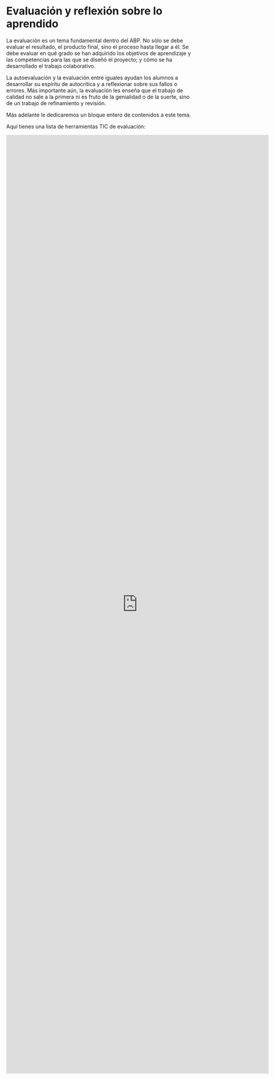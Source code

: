 
# Evaluación y reflexión sobre lo aprendido

La evaluación es un tema fundamental dentro del ABP. No sólo se debe evaluar el resultado, el producto final, sino el proceso hasta llegar a él. Se debe evaluar en qué grado se han adquirido los objetivos de aprendizaje y las competencias para las que se diseñó el proyecto; y cómo se ha desarrollado el trabajo colaborativo.

La autoevaluación y la evaluación entre iguales ayudan los alumnos a desarrollar su espíritu de autocrítica y a reflexionar sobre sus fallos o errores. Más importante aún, la evaluación les enseña que el trabajo de calidad no sale a la primera ni es fruto de la genialidad o de la suerte, sino de un trabajo de refinamiento y revisión.

Más adelante le dedicaremos un bloque entero de contenidos a este tema.

Aquí tienes una lista de herramientas TIC de evaluación:

<iframe src='https://list.ly/list/c2E/framed?embed_type=iframe&layout=gallery&per_page=25&show_list_headline=false' seamless width=700 height=2500 style='border:none' scrolling=''/>



